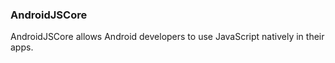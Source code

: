 ### AndroidJSCore

AndroidJSCore allows Android developers to use JavaScript natively in their apps.